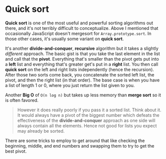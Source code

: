 # Quick sort

**Quick sort** is one of the most useful and powerful sorting algorithms out there, and it's not terribly difficult to conceptualize. Above I mentioned that occasionally JavaScript doesn't mergesort for `Array.prototype.sort`. In those other cases, it's usually some variant on **quick sort**.

It's another **divide-and-conquer**, **recursive** algorithm but it takes a slightly _different_ approach. The basic gist is that you take the last element in the list and call that the **pivot**. Everything that's smaller than the pivot gets put into a **left** list and everything that's greater get's put in a **right** list. You then call **quick sort** on the left and right lists independently (hence the recursion). After those two sorts come back, you concatenate the sorted left list, the pivot, and then the right list (in that order). The base case is when you have a list of length 1 or 0, where you just return the list given to you.

Another **Big O** of `O(n log n)` but takes up less memory than **merge sort** so it is often favored.

> However it does really poorly if you pass it a sorted list. Think about it. It would always have a pivot of the biggest number which defeats the effectiveness of the **divide-and-conquer** approach as one side will always contain all the elements. Hence not good for lists you expect may already be sorted.

There are some tricks to employ to get around that like checking the beginning, middle, and end numbers and swapping them to try to get the best pivot.
